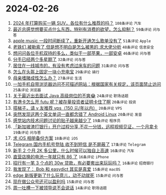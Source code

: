 # 2024-02-26

1. [2024 年打算购买一辆 SUV，各位有什么推荐的吗？](https://www.v2ex.com/t/1018409) `108条评论` `汽车`
1. [最近总感觉想要买点什么东西，特别有消费的欲望，怎么抑制？](https://www.v2ex.com/t/1018423) `59条评论` `问与答`
1. [apple music 一段时间断续了，重新开通怎么歌单没有了](https://www.v2ex.com/t/1018357) `51条评论` `Apple`
1. [老铁们,被勒索了,但是想不明白是怎么被黑的,求大佬分析](https://www.v2ex.com/t/1018377) `48条评论` `信息安全`
1. [想问问各位手机双持的多么，类似于一部苹果，一部安卓](https://www.v2ex.com/t/1018414) `46条评论` `问与答`
1. [分手已经两个多星期了](https://www.v2ex.com/t/1018449) `32条评论` `问与答`
1. [居住在一线城市的，有没有考虑过床车的问题](https://www.v2ex.com/t/1018444) `31条评论` `问与答`
1. [怎么在头盔上固定一块小充电宝](https://www.v2ex.com/t/1018455) `29条评论` `骑行`
1. [母亲嗜赌成性怎么办？](https://www.v2ex.com/t/1018492) `27条评论` `生活`
1. [一加手机自带浏览器访问不可描述网站：根据国家有关规定，该页面禁止访问](https://www.v2ex.com/t/1018430) `25条评论` `浏览器`
1. [关于最近出去面试 Java 高级岗位的不爽😂](https://www.v2ex.com/t/1018420) `24条评论` `职场话题`
1. [有港卡怎么开 futu 呢？被存量投资者证明卡住了啊](https://www.v2ex.com/t/1018442) `20条评论` `投资`
1. [搭梯子，请 v 友推荐 vps（150 元/年以内）](https://www.v2ex.com/t/1018427) `20条评论` `VPS`
1. [突然发现这两个英文单词一直都念错了 Android Linux](https://www.v2ex.com/t/1018408) `20条评论` `发音`
1. [感觉站内技术问题讨论的贴子越来越少了](https://www.v2ex.com/t/1018468) `19条评论` `程序员`
1. [「新加坡渣打银行」开户过程分享,不花一分钱，远程视频见证，一个月拿卡](https://www.v2ex.com/t/1018371) `19条评论` `问与答`
1. [求 iOS 相册备份方案](https://www.v2ex.com/t/1018441) `18条评论` `iOS`
1. [Telegram 国内手机号登陆 收不到短信 是不屏蔽了](https://www.v2ex.com/t/1018471) `17条评论` `Telegram`
1. [新手 2 个月 2K 多公里，什么时候可以独自上高速](https://www.v2ex.com/t/1018509) `16条评论` `汽车`
1. [直营店换的电池一年就只有 86 了](https://www.v2ex.com/t/1018470) `16条评论` `iPhone`
1. [招行有一笔 3 个点的 30w 贷款，有必要套出来玩玩吗？](https://www.v2ex.com/t/1018459) `16条评论` `招商银行`
1. [我发现了： Bob 和 easydict 其实是真爱](https://www.v2ex.com/t/1018475) `15条评论` `macOS`
1. [edge 新版更新了什么玩意儿，动不动就死](https://www.v2ex.com/t/1018365) `15条评论` `问与答`
1. [现在做公众号还可以盈利吗](https://www.v2ex.com/t/1018363) `15条评论` `问与答`
1. [周一吐槽一下被领导说不会说话](https://www.v2ex.com/t/1018454) `14条评论` `职场话题`
